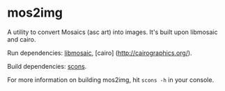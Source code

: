 mos2img
=======

A utility to convert Mosaics (asc art) into images. It's built upon 
libmosaic and cairo.

Run dependencies: [libmosaic](https://github.com/gilzoide/libmosaic),
[cairo] (http://cairographics.org/).

Build dependencies: [scons](http://www.scons.org/).

For more information on building mos2img, hit `scons -h` in your console.
